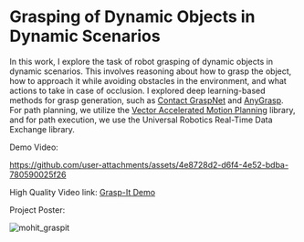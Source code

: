 # Grasping of Dynamic Objects in Dynamic Scenarios

In this work, I explore the task of robot grasping of dynamic objects in dynamic scenarios. This involves reasoning about how to grasp the object, how to approach it while avoiding obstacles in the environment, and what actions to take in case of occlusion. I explored deep learning-based methods for grasp generation, such as [Contact GraspNet](https://github.com/NVlabs/contact_graspnet) and [AnyGrasp](https://github.com/graspnet/anygrasp_sdk). For path planning, we utilize the [Vector Accelerated Motion Planning](https://github.com/KavrakiLab/vamp) library, and for path execution, we use the Universal Robotics Real-Time Data Exchange library.

Demo Video:


https://github.com/user-attachments/assets/4e8728d2-d6f4-4e52-bdba-780590025f26



High Quality Video link: [Grasp-It Demo](https://youtu.be/NwPumwbW-5o)


Project Poster:

![mohit_graspit](https://github.com/user-attachments/assets/5c720e86-9d0e-49b6-a05c-12ea7d0a3429)
